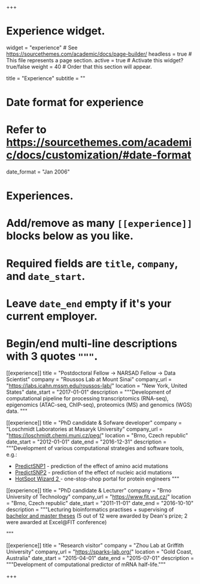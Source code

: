 +++
# Experience widget.
widget = "experience"  # See https://sourcethemes.com/academic/docs/page-builder/
headless = true  # This file represents a page section.
active = true  # Activate this widget? true/false
weight = 40  # Order that this section will appear.

title = "Experience"
subtitle = ""

# Date format for experience
#   Refer to https://sourcethemes.com/academic/docs/customization/#date-format
date_format = "Jan 2006"

# Experiences.
#   Add/remove as many `[[experience]]` blocks below as you like.
#   Required fields are `title`, `company`, and `date_start`.
#   Leave `date_end` empty if it's your current employer.
#   Begin/end multi-line descriptions with 3 quotes `"""`.



[[experience]]
  title = "Postdoctoral Fellow → NARSAD Fellow → Data Scientist"
  company = "Roussos Lab at Mount Sinai"
  company_url = "https://labs.icahn.mssm.edu/roussos-lab/"
  location = "New York, United States"
  date_start = "2017-01-01"
  description = """Development of computational pipeline for processing transcriptomics (RNA-seq), epigenomics (ATAC-seq, ChIP-seq), proteomics (MS) and genomics (WGS) data. """

[[experience]]
  title = "PhD candidate & Sofware developer"
  company = "Loschmidt Laboratories at Masaryk University"
  company_url = "https://loschmidt.chemi.muni.cz/peg/"
  location = "Brno, Czech republic"
  date_start = "2012-01-01"
  date_end = "2016-12-31"
  description = """Development of various computational strategies and software tools, e.g.:
  
  * [PredictSNP1](https://loschmidt.chemi.muni.cz/predictsnp1/) - prediction of the effect of amino acid mutations
  * [PredictSNP2](https://loschmidt.chemi.muni.cz/predictsnp2/) - prediction of the effect of nucleic acid mutations
  * [HotSpot Wizard 2 ](https://loschmidt.chemi.muni.cz/hotspotwizard/) - one-stop-shop portal for protein engineers 
  """

[[experience]]
  title = "PhD candidate & Lecturer"
  company = "Brno University of Technology"
  company_url = "https://www.fit.vut.cz/"
  location = "Brno, Czech republic"
  date_start = "2011-11-01"
  date_end = "2016-10-10"
  description = """Lecturing bioinformatics practises + supervising of [bachelor and master theses](https://www.fit.vut.cz/study/theses/.en?stud=&sup=bendl&title=&keywd=&year=0&tlang=ALL&type=ALL) (5 out of 12 were awarded by Dean's prize; 2 were awarded at Excel@FIT conference)
<!--  * [(Master thesis) Kadlec Miroslav: Prediction of Protein Stability upon Amino Acid Mutations Using Evolution Strategy](https://www.fit.vut.cz/study/thesis-file/17033/17033.pdf) 
#  * [(Master thesis) Musil Milos: Predictor of the Effect of Amino Acid Substitutions on Protein Function](https://www.fit.vut.cz/study/thesis-file/16951/16951.pdf)
#  * [(Master thesis) Salanda Ondrej: Prediction of the Effect of Nucleotide Substitution Using Machine Learning](https://www.fit.vut.cz/study/thesis-file/16983/16983.pdf)
#  * [(Master thesis) Malinka Frantisek: Prediction of Protein Stability upon Mutations Using Machine Learning](https://www.fit.vut.cz/study/thesis-file/15811/15811.pdf)
#  * [(Master thesis) Pavlik David: Prediction of Protein Stability upon Mutations Using Evolution Strategy](https://www.fit.vut.cz/study/thesis-file/15810/15810.pdf)
#  * [(Master thesis) Pelikan Ondrej: Predicting the Effect of Amino Acid Substitutions on Protein Function Using MAPP Method](https://www.fit.vut.cz/study/thesis-file/16136/16136.pdf)
#  * [(Master thesis) Brigant Vladimir: Prediction of Secondary Structure of Proteins Using Cellular Automata](https://www.fit.vut.cz/study/thesis-file/14356/14356.pdf)
#  * [(Master thesis) Hyrs Martin: Prediction of the Effect of Amino Acid Substitutions on Secondary Structure of Proteins](https://www.fit.vut.cz/study/thesis-file/14357/14357.pdf)
#  * [(Bachelor thesis) Salanda Ondrej: Functional Annotation of Nucleotide Polymorphism Using Evolution Strategy](https://www.fit.vut.cz/study/thesis-file/14742/14742.pdf)
#  * [(Bachelor thesis) Kadlec Miroslav: Prediction of the Effect of Amino Acid Substitutions on the Secondary Structure of Proteins](https://www.fit.vut.cz/study/thesis-file/15404/15404.pdf)
#  * [(Bachelor thesis) Trlica Jiri: Analysis of the Tools for Detecting Similarities between Tertiary Protein Structures](https://www.fit.vut.cz/study/thesis-file/15302/15302.pdf)
#  * [(Bachelor thesis) Salanda Vojtech: Prediction of the Secondary Structure of Proteins by Cellular Automaton](https://www.fit.vut.cz/study/thesis-file/13748/13748.pdf)-->
  """

[[experience]]
  title = "Research visitor"
  company = "Zhou Lab at Griffith University"
  company_url = "https://sparks-lab.org/"
  location = "Gold Coast, Australia"
  date_start = "2015-04-01"
  date_end = "2015-07-01"
  description = """Development of computational predictor of mRNA half-life."""

+++
